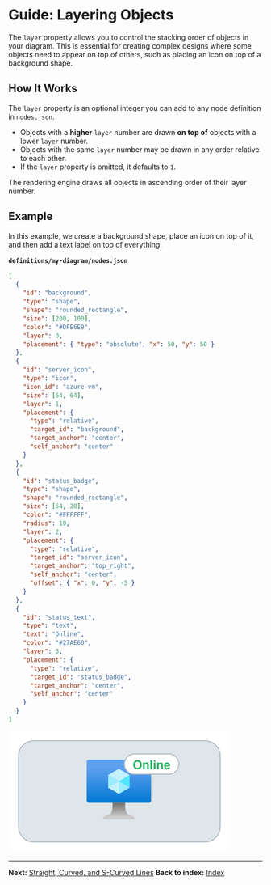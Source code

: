 # Guide: Layering Objects

The `layer` property allows you to control the stacking order of objects in your diagram. This is essential for creating complex designs where some objects need to appear on top of others, such as placing an icon on top of a background shape.

## How It Works

The `layer` property is an optional integer you can add to any node definition in `nodes.json`.

-   Objects with a **higher** `layer` number are drawn **on top of** objects with a lower `layer` number.
-   Objects with the same `layer` number may be drawn in any order relative to each other.
-   If the `layer` property is omitted, it defaults to `1`.

The rendering engine draws all objects in ascending order of their layer number.

## Example

In this example, we create a background shape, place an icon on top of it, and then add a text label on top of everything.

**`definitions/my-diagram/nodes.json`**
```json
[
  {
    "id": "background",
    "type": "shape",
    "shape": "rounded_rectangle",
    "size": [200, 100],
    "color": "#DFE6E9",
    "layer": 0,
    "placement": { "type": "absolute", "x": 50, "y": 50 }
  },
  {
    "id": "server_icon",
    "type": "icon",
    "icon_id": "azure-vm",
    "size": [64, 64],
    "layer": 1,
    "placement": {
      "type": "relative",
      "target_id": "background",
      "target_anchor": "center",
      "self_anchor": "center"
    }
  },
  {
    "id": "status_badge",
    "type": "shape",
    "shape": "rounded_rectangle",
    "size": [54, 20],
    "color": "#FFFFFF",
    "radius": 10,
    "layer": 2,
    "placement": {
      "type": "relative",
      "target_id": "server_icon",
      "target_anchor": "top_right",
      "self_anchor": "center",
      "offset": { "x": 0, "y": -5 }
    }
  },
  {
    "id": "status_text",
    "type": "text",
    "text": "Online",
    "color": "#27AE60",
    "layer": 3,
    "placement": {
      "type": "relative",
      "target_id": "status_badge",
      "target_anchor": "center",
      "self_anchor": "center"
    }
  }
]
```
![Layering Example](../images/layering_example.svg)

---
**Next:** [Straight, Curved, and S-Curved Lines](./connection-styles.md)
**Back to index:** [Index](./index.md)
